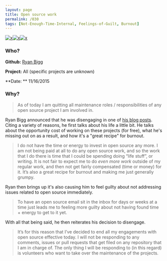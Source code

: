 ```yaml
---
layout: page
title: Open source work
permalink: /030
tags: [Not-Enough-Time-Internal, Feelings-of-Guilt, Burnout]
---
```


[![x](https://img.shields.io/badge/-Not%20Enough%20Time%20(Internal)-darkblue)](/#NETI)[![x](https://img.shields.io/badge/-Feelings%20of%20Guilt-fae7b5)](/#GUILT)[![x](https://img.shields.io/badge/-Burnout-ffa07a)](/#BT)

### Who?

**Github:** [Ryan Bigg](https://github.com/radar)

**Project:** All (specific projects are unknown)

**Date: ** 11/16/2015

### Why?

> As of today I am quitting all maintenance roles / responsibilities of any open source project I am involved in.

Ryan Bigg announced that he was disengaging in one of [his blog posts](https://ryanbigg.com/2015/11/open-source-work). Citing a variety of reasons, he first talks about his life a little bit. He talks about the opportunity cost of working on these projects (for free), what he's missing out on as a result, and how it's a "great recipe" for burnout.

> I do not have the time or energy to invest in open source any more. I am not being paid at all to do any open source work, and so the work that I do there is time that I could be spending doing “life stuff”, or  writing. It is not fair to expect me to do *even more work* outside of my regular work, and then not get fairly compensated (time or money) for it. It’s also a great recipe for burnout and making me just generally grumpy. 

Ryan then brings up it's also causing him to feel guilty about not addressing issues related to open source immediately. 

> To have an open source email sit in the inbox for days or weeks at a  time just leads me to feeling more guilty about not having found time +  energy to get to it yet.

With all that being said, he then reiterates his decision to disengage. 

> It’s for this reason that I’ve decided to end all my engagements with  open source effective today. I will not be responding to any comments,  issues or pull requests that get filed on any repository that I am in  charge of. The only thing I will be responding to (in this regard) is  volunteers who want to take over the maintenance of the projects.

